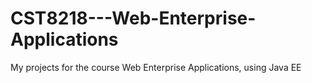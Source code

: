 # CST8218---Web-Enterprise-Applications
My projects for the course Web Enterprise Applications, using Java EE
